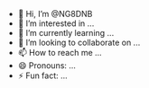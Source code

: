 - 👋 Hi, I’m @NG8DNB
- 👀 I’m interested in ...
- 🌱 I’m currently learning ...
- 💞️ I’m looking to collaborate on ...
- 📫 How to reach me ...
- 😄 Pronouns: ...
- ⚡ Fun fact: ...

<!---
NG8DNB/NG8DNB is a ✨ special ✨ repository because its `README.md` (this file) appears on your GitHub profile.
You can click the Preview link to take a look at your changes.
--->
